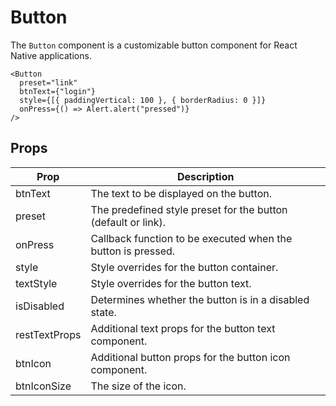 # Button

The `Button` component is a customizable button component for React Native applications.

```tsx
<Button
  preset="link"
  btnText={"login"}
  style={[{ paddingVertical: 100 }, { borderRadius: 0 }]}
  onPress={() => Alert.alert("pressed")}
/>
```

## Props

| Prop          | Description                                                   |
| ------------- | ------------------------------------------------------------- |
| btnText       | The text to be displayed on the button.                       |
| preset        | The predefined style preset for the button (default or link). |
| onPress       | Callback function to be executed when the button is pressed.  |
| style         | Style overrides for the button container.                     |
| textStyle     | Style overrides for the button text.                          |
| isDisabled    | Determines whether the button is in a disabled state.         |
| restTextProps | Additional text props for the button text component.          |
| btnIcon       | Additional button props for the button icon component.        |
| btnIconSize   | The size of the icon.                                         |
